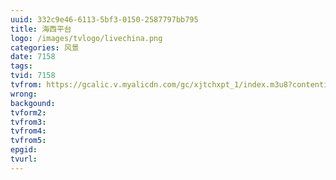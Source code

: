 ```yaml
---
uuid: 332c9e46-6113-5bf3-0150-2587797bb795
title: 海西平台
logo: /images/tvlogo/livechina.png
categories: 风景
date: 7158
tags:
tvid: 7158
tvfrom: https://gcalic.v.myalicdn.com/gc/xjtchxpt_1/index.m3u8?contentid=2820180516001
wrong:
backgound:
tvform2:
tvfrom3:
tvfrom4:
tvfrom5:
epgid:
tvurl:
---
```

